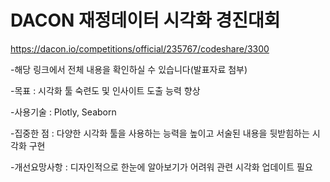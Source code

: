 # DACON 재정데이터 시각화 경진대회

 
https://dacon.io/competitions/official/235767/codeshare/3300


-해당 링크에서 전체 내용을 확인하실 수 있습니다(발표자료 첨부)

-목표 : 시각화 툴 숙련도 및 인사이트 도출 능력 향상

-사용기술 : Plotly, Seaborn

-집중한 점 : 다양한 시각화 툴을 사용하는 능력을 높이고 서술된 내용을 뒷받힘하는 시각화 구현

-개선요망사항 : 디자인적으로 한눈에 알아보기가 어려워 관련 시각화 업데이트 필요
